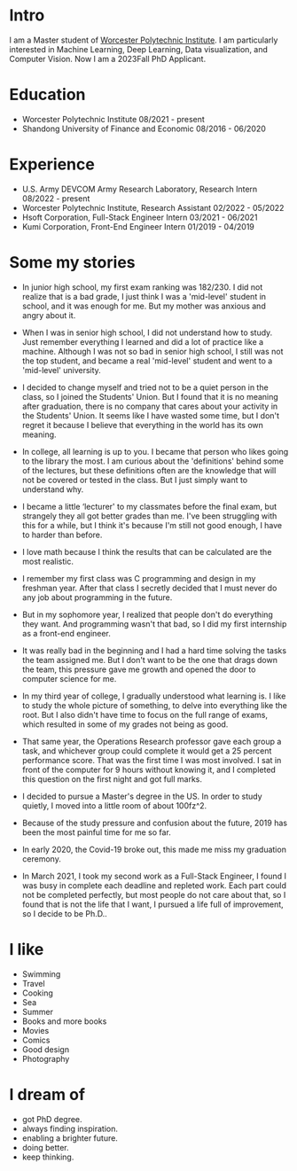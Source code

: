 # Intro

I am a Master student of [Worcester Polytechnic Institute](https://www.wpi.edu/). I am particularly interested in Machine Learning, Deep Learning, Data visualization, and Computer Vision. Now I am a 2023Fall PhD Applicant.

# Education

- Worcester Polytechnic Institute 08/2021 - present
- Shandong University of Finance and Economic 08/2016 - 06/2020

# Experience

- U.S. Army DEVCOM Army Research Laboratory, Research Intern 08/2022 - present
- Worcester Polytechnic Institute, Research Assistant 02/2022 - 05/2022
- Hsoft Corporation, Full-Stack Engineer Intern 03/2021 - 06/2021
- Kumi Corporation, Front-End Engineer Intern 01/2019 - 04/2019

# Some my stories

- In junior high school, my first exam ranking was 182/230. I did not realize that is a bad grade, I just think I was a 'mid-level' student in school, and it was enough for me. But my mother was anxious and angry about it.

- When I was in senior high school, I did not understand how to study. Just remember everything I learned and did a lot of practice like a machine. Although I was not so bad in senior high school, I still was not the top student, and became a real 'mid-level' student and went to a 'mid-level' university.

- I decided to change myself and tried not to be a quiet person in the class, so I joined the Students' Union. But I found that it is no meaning after graduation, there is no company that cares about your activity in the Students' Union. It seems like I have wasted some time, but I don't regret it because I believe that everything in the world has its own meaning.

- In college, all learning is up to you. I became that person who likes going to the library the most. I am curious about the 'definitions' behind some of the lectures, but these definitions often are the knowledge that will not be covered or tested in the class. But I just simply want to understand why.

- I became a little ‘lecturer' to my classmates before the final exam, but strangely they all got better grades than me. I've been struggling with this for a while, but I think it's because I'm still not good enough, I have to harder than before.

- I love math because I think the results that can be calculated are the most realistic.

- I remember my first class was C programming and design in my freshman year. After that class I secretly decided that I must never do any job about programming in the future.

- But in my sophomore year, I realized that people don't do everything they want. And programming wasn't that bad, so I did my first internship as a front-end engineer.

- It was really bad in the beginning and I had a hard time solving the tasks the team assigned me. But I don't want to be the one that drags down the team, this pressure gave me growth and opened the door to computer science for me.

- In my third year of college, I gradually understood what learning is. I like to study the whole picture of something, to delve into everything like the root. But I also didn't have time to focus on the full range of exams, which resulted in some of my grades not being as good.

- That same year, the Operations Research professor gave each group a task, and whichever group could complete it would get a 25 percent performance score. That was the first time I was most involved. I sat in front of the computer for 9 hours without knowing it, and I completed this question on the first night and got full marks.

- I decided to pursue a Master's degree in the US. In order to study quietly, I moved into a little room of about 100fz^2.

- Because of the study pressure and confusion about the future, 2019 has been the most painful time for me so far.

- In early 2020, the Covid-19 broke out, this made me miss my graduation ceremony.

- In March 2021, I took my second work as a Full-Stack Engineer, I found I was busy in complete each deadline and repleted work. Each part could not be completed perfectly, but most people do not care about that, so I found that is not the life that I want, I pursued a life full of improvement, so I decide to be Ph.D..


# I like

- Swimming
- Travel
- Cooking
- Sea
- Summer
- Books and more books
- Movies
- Comics
- Good design
- Photography

# I dream of

- got PhD degree.
- always finding inspiration.
- enabling a brighter future.
- doing better.
- keep thinking.